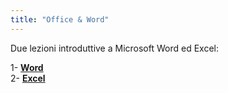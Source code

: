 ```yaml
---
title: "Office & Word"
---
```


Due lezioni introduttive a Microsoft Word ed Excel:  

1- [**Word**](1-word)  
2- [**Excel**](2-excel)


